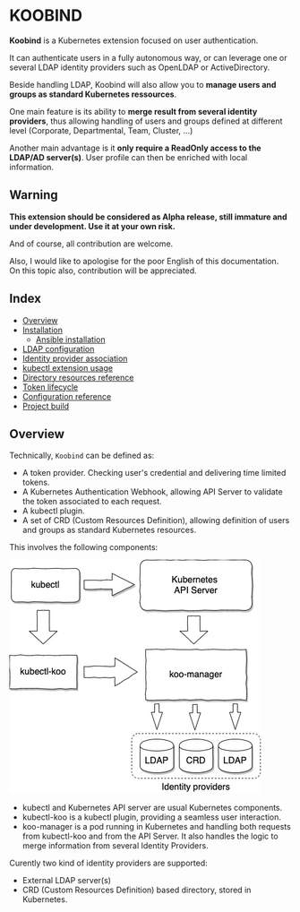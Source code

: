# KOOBIND

**Koobind** is a Kubernetes extension focused on user authentication.

It can authenticate users in a fully autonomous way, or can leverage one or several LDAP identity providers such as OpenLDAP or ActiveDirectory.

Beside handling LDAP, Koobind will also allow you to **manage users and groups as standard Kubernetes ressources**.

One main feature is its ability to **merge result from several identity providers**, thus allowing handling of users and groups defined at different level (Corporate, Departmental, Team, Cluster, ...)

Another main advantage is it **only require a ReadOnly access to the LDAP/AD server(s)**. User profile can then be enriched with local information.

## Warning

**This extension should be considered as Alpha release, still immature and under development. Use it at your own risk.**

And of course, all contribution are welcome.

Also, I would like to apologise for the poor English of this documentation. On this topic also, contribution will be appreciated.

## Index

- [Overview](#overview)
- [Installation](docs/installation.md)
  - [Ansible installation](docs/ansible.md)
- [LDAP configuration](docs/ldap.md)
- [Identity provider association](docs/idproviders.md)
- [kubectl extension usage](docs/koocli.md)
- [Directory resources reference](docs/dirref.md)
- [Token lifecycle](docs/tokenlifecycle.md)
- [Configuration reference](docs/reference)
- [Project build](docs/build.md)

## Overview

Technically, `Koobind` can be defined as:

- A token provider. Checking user's credential and delivering time limited tokens.
- A Kubernetes Authentication Webhook, allowing API Server to validate the token associated to each request.
- A kubectl plugin.
- A set of CRD (Custom Resources Definition), allowing definition of users and groups as standard Kubernetes resources.

This involves the following components:

![](docs/draw/koo1-Overview.jpg) 

- kubectl and Kubernetes API server are usual Kubernetes components.
- kubectl-koo is a kubectl plugin, providing a seamless user interaction.
- koo-manager is a pod running in Kubernetes and handling both requests from kubectl-koo and from the API Server. It also handles the logic to merge information from several Identity Providers.

Curently two kind of identity providers are supported:

- External LDAP server(s)
- CRD (Custom Resources Definition) based directory, stored in Kubernetes. 

